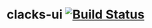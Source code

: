 clacks-ui [![Build Status](https://travis-ci.org/chevett/clacks-ui.png)](https://travis-ci.org/chevett/clacks-ui)
=========

